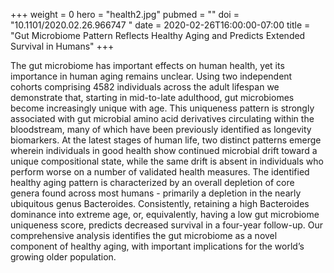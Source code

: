 +++
weight = 0
hero = "health2.jpg"
pubmed = ""
doi = "10.1101/2020.02.26.966747 "
date = 2020-02-26T16:00:00-07:00
title = "Gut Microbiome Pattern Reflects Healthy Aging and Predicts Extended Survival in Humans"
+++

The gut microbiome has important effects on human health, yet its importance in human
aging remains unclear. Using two independent cohorts comprising 4582 individuals across
the adult lifespan we demonstrate that, starting in mid-to-late adulthood, gut
microbiomes become increasingly unique with age. This uniqueness pattern is strongly
associated with gut microbial amino acid derivatives circulating within the bloodstream,
many of which have been previously identified as longevity biomarkers. At the latest
stages of human life, two distinct patterns emerge wherein individuals in good health
show continued microbial drift toward a unique compositional state, while the same drift
is absent in individuals who perform worse on a number of validated health measures. The
identified healthy aging pattern is characterized by an overall depletion of core genera
found across most humans - primarily a depletion in the nearly ubiquitous genus
Bacteroides. Consistently, retaining a high Bacteroides dominance into extreme age, or,
equivalently, having a low gut microbiome uniqueness score, predicts decreased survival
in a four-year follow-up. Our comprehensive analysis identifies the gut microbiome as a
novel component of healthy aging, with important implications for the world’s growing
older population.
